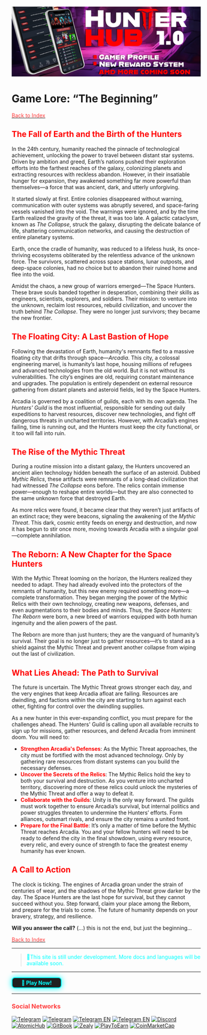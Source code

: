 
![Space Hunters: Reborn](../../../static/img/Baanner%20top%203.jpg)
# Game Lore: “The Beginning”
[<span style="color:#FF3D3D">Back to Index</span>](../../../index.md)
## <span style="color:red">The Fall of Earth and the Birth of the Hunters
In the 24th century, humanity reached the pinnacle of technological achievement, unlocking the power to travel between distant star systems. Driven by ambition and greed, Earth’s nations pushed their exploration efforts into the farthest reaches of the galaxy, colonizing planets and extracting resources with reckless abandon. However, in their insatiable hunger for expansion, they awakened something far more powerful than themselves—a force that was ancient, dark, and utterly unforgiving.

It started slowly at first. Entire colonies disappeared without warning, communication with outer systems was abruptly severed, and space-faring vessels vanished into the void. The warnings were ignored, and by the time Earth realized the gravity of the threat, it was too late. A galactic cataclysm, known as *The Collapse*, struck the galaxy, disrupting the delicate balance of life, shattering communication networks, and causing the destruction of entire planetary systems.

Earth, once the cradle of humanity, was reduced to a lifeless husk, its once-thriving ecosystems obliterated by the relentless advance of the unknown force. The survivors, scattered across space stations, lunar outposts, and deep-space colonies, had no choice but to abandon their ruined home and flee into the void.

Amidst the chaos, a new group of warriors emerged—The Space Hunters. These brave souls banded together in desperation, combining their skills as engineers, scientists, explorers, and soldiers. Their mission: to venture into the unknown, reclaim lost resources, rebuild civilization, and uncover the truth behind *The Collapse*. They were no longer just survivors; they became the new frontier.

## <span style="color:red">The Floating City: A Last Bastion of Hope
Following the devastation of Earth, humanity's remnants fled to a massive floating city that drifts through space—*Arcadia*. This city, a colossal engineering marvel, is humanity’s last hope, housing millions of refugees and advanced technologies from the old world. But it is not without its vulnerabilities. The city’s engines are old, requiring constant maintenance and upgrades. The population is entirely dependent on external resource gathering from distant planets and asteroid fields, led by the Space Hunters.

Arcadia is governed by a coalition of guilds, each with its own agenda. The *Hunters' Guild* is the most influential, responsible for sending out daily expeditions to harvest resources, discover new technologies, and fight off dangerous threats in uncharted territories. However, with Arcadia’s engines failing, time is running out, and the Hunters must keep the city functional, or it too will fall into ruin.

## <span style="color:red">The Rise of the Mythic Threat
During a routine mission into a distant galaxy, the Hunters uncovered an ancient alien technology hidden beneath the surface of an asteroid. Dubbed *Mythic Relics*, these artifacts were remnants of a long-dead civilization that had witnessed *The Collapse* eons before. The relics contain immense power—enough to reshape entire worlds—but they are also connected to the same unknown force that destroyed Earth.

As more relics were found, it became clear that they weren’t just artifacts of an extinct race; they were beacons, signaling the awakening of the *Mythic Threat*. This dark, cosmic entity feeds on energy and destruction, and now it has begun to stir once more, moving towards Arcadia with a singular goal—complete annihilation.

## <span style="color:red">The Reborn: A New Chapter for the Space Hunters
With the Mythic Threat looming on the horizon, the Hunters realized they needed to adapt. They had already evolved into the protectors of the remnants of humanity, but this new enemy required something more—a complete transformation. They began merging the power of the Mythic Relics with their own technology, creating new weapons, defenses, and even augmentations to their bodies and minds. Thus, the *Space Hunters: The Reborn* were born, a new breed of warriors equipped with both human ingenuity and the alien powers of the past.

The Reborn are more than just hunters; they are the vanguard of humanity’s survival. Their goal is no longer just to gather resources—it’s to stand as a shield against the Mythic Threat and prevent another collapse from wiping out the last of civilization.

## <span style="color:red">What Lies Ahead: The Path to Survival
The future is uncertain. The Mythic Threat grows stronger each day, and the very engines that keep Arcadia afloat are failing. Resources are dwindling, and factions within the city are starting to turn against each other, fighting for control over the dwindling supplies.

As a new hunter in this ever-expanding conflict, you must prepare for the challenges ahead. The Hunters' Guild is calling upon all available recruits to sign up for missions, gather resources, and defend Arcadia from imminent doom. You will need to:

- **<span style="color:red">Strengthen Arcadia's Defenses**: As the Mythic Threat approaches, the city must be fortified with the most advanced technology. Only by gathering rare resources from distant systems can you build the necessary defenses.
- **<span style="color:red">Uncover the Secrets of the Relics**: The Mythic Relics hold the key to both your survival and destruction. As you venture into uncharted territory, discovering more of these relics could unlock the mysteries of the Mythic Threat and offer a way to defeat it.
- **<span style="color:red">Collaborate with the Guilds**: Unity is the only way forward. The guilds must work together to ensure Arcadia’s survival, but internal politics and power struggles threaten to undermine the Hunters’ efforts. Form alliances, outsmart rivals, and ensure the city remains a united front.
- **<span style="color:red">Prepare for the Final Battle**: It’s only a matter of time before the Mythic Threat reaches Arcadia. You and your fellow hunters will need to be ready to defend the city in the final showdown, using every resource, every relic, and every ounce of strength to face the greatest enemy humanity has ever known.

## <span style="color:red">A Call to Action
The clock is ticking. The engines of Arcadia groan under the strain of centuries of wear, and the shadows of the Mythic Threat grow darker by the day. The Space Hunters are the last hope for survival, but they cannot succeed without you. Step forward, claim your place among the Reborn, and prepare for the trials to come. The future of humanity depends on your bravery, strategy, and resilience.

**Will you answer the call?**
(...) this is not the end, but just the beginning...

[<span style="color:#FF3D3D">Back to Index</span>](../../../index.md)
<hr>

><span style="color:#00FFFF"> 🔧This site is still under development. More docs and languages will be available soon.</span>
<hr>
<a href="https://spacehunters.online" style="text-decoration:none;">
  <div style="display:inline-block; padding:4px 24px; background-color:#1F1F1F; color:#00FFFF; border: 2px solid #00FFFF; border-radius:8px; font-weight:bold; box-shadow: 0px 0px 15px #00FFFF; transition: background-color 0.3s, box-shadow 0.3s;">
    🚀 Play Now!
  </div>
</a>

<style>
  a:hover div {
    background-color: #00FFFF;
    color: #1F1F1F;
    box-shadow: 0px 0px 25px #00FFFF;
  }
</style>
****

### <span style="color:#FF3D3D"> Social Networks </span>

[![Telegram](https://img.shields.io/badge/Telegram-BOT-26A5E4?style=plastic&logo=telegram)](https://t.me/SpaceHuntersBot)
[![Telegram](https://img.shields.io/badge/Telegram-Announcements-26A5E4?style=plastic&logo=telegram)](https://t.me/spacehuntersnews)
[![Telegram EN](https://img.shields.io/badge/Telegram-Chat%20ENG-2CA5E0?style=plastic&logo=telegram)](https://t.me/spacehunterss)
[![Telegram EN](https://img.shields.io/badge/Telegram-Chat%20ESP-2CA5E0?style=plastic&logo=telegram)](https://t.me/shspanish)
[![Discord](https://img.shields.io/badge/Discord-Space%20Hunters-7289DA?style=plastic&logo=discord)](https://discord.gg/wpmzyJM9xb)
[![AtomicHub](https://img.shields.io/badge/AtomicHub-Space%20Hunters-EE474C?style=plastic&logo=atomichub)](https://wax.atomichub.io/explorer/collection/wax-mainnet/spacehunterz)
[![GitBook](https://img.shields.io/badge/GitBook-Space%20Hunters-7A8089?style=plastic&logo=gitbook)](https://spaceheroes.gitbook.io/space-hunters)
[![Zealy](https://img.shields.io/badge/Zealy-Space%20Hunters-FF69B4?style=plastic&logo=zealy)](https://zealy.io/cw/spacehuntersthereborn/invite/UroI4c6fhtB3SX65siHBX)
[![PlayToEarn](https://img.shields.io/badge/PlayToEarn-Space%20Hunters-34C759?style=plastic&logo=playtoearn)](https://playtoearn.com/blockchaingame/space-hunters-the-reborn?rel=search)
[![CoinMarketCap](https://img.shields.io/badge/CoinMarketCap-NFTSpaceHunters-03C9A9?style=plastic&logo=coinmarketcap)](https://coinmarketcap.com/community/profile/nftspacehunters/)
